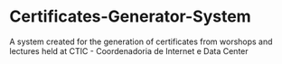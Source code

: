 # Certificates-Generator-System
A system created for the generation of certificates from worshops and lectures held at CTIC - Coordenadoria de Internet e Data Center
